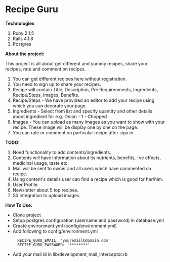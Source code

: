 **Recipe Guru**
=======================================

**Technologies**
  1. Ruby 2.1.5
  2. Rails 4.1.8
  2. Postgres

**About the project:**

This project is all about get different and yummy recipes, share your recipes, rate and comment on recipes.

  1. You can get different recipes here without registration.
  2. You need to sign up to share your recipes.
  3. Recipe will contain Title, Description, Pre Requirenments, Ingredients, Recipe/Steps, Images, Benefits.
  4. Recipe/Steps - We have provided an editor to add your recipe using which you can decorate your page.
  5. Ingredients - Select from list and specify quantity and other details about ingredient for e.g. Onion - 1 - Chopped
  6. Images - You can upload as many images as you want to show with your recipe. These image will be display one by one on the page.
  3. You can rate or comment on particular recipe after sign in.
  

**TODO:**

  1. Need functionality to add contents/ingredients.
  2. Contents will have information about its nutrients, benefits, -ve effects, medicinal usage, taste etc.
  3. Mail will be sent to owner and all users which have commented on recipe.
  3. Using content's details user can find a recipe which is good for her/him.
  4. User Profile.
  5. Newsletter about 5 top recipes.
  6. S3 integration to upload images.

**How To Use:**

* Clone project
* Setup postgres configuration (username and password) in database.yml
* Create environment.yml (config/environment.yml)
* Add following to config/environment.yml
  ```
    RECIPE_GURU_EMAIL: 'youremail@domain.com'
    RECIPE_GURU_PASSWORD: '********'
  ```
* Add your mail id in lib/development_mail_interceptor.rb 
